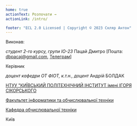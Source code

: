 ```yaml
---
home: true
actionText: Розпочати →
actionLink: /intro/

footer: "ECL 2.0 Licensed | Copyright © 2023 Скляр Антон"
---
```


Виконав: 

*студент 2-го курсу, групи ІО-23*<span padding-right:5em></span> Пацай Дмитро [Пошта: dbpacaj@gmail.com, [Телеграм](https://t.me/telegadimki)]

Керівник

*доцент кафедри ОТ ФІОТ, к.т.н., доцент*<span padding-right:5em></span> Андрій БОЛДАК 

[НТУУ "КИЇВСЬКИЙ ПОЛІТЕХНІЧНИЙ ІНСТИТУТ імені ІГОРЯ СІКОРСЬКОГО](https://kpi.ua/)

[Факультет інформатики та обчислювальної техніки](https://fiot.kpi.ua/)

[Кафедра обчислювальної техніки](https://comsys.kpi.ua/)

Київ

